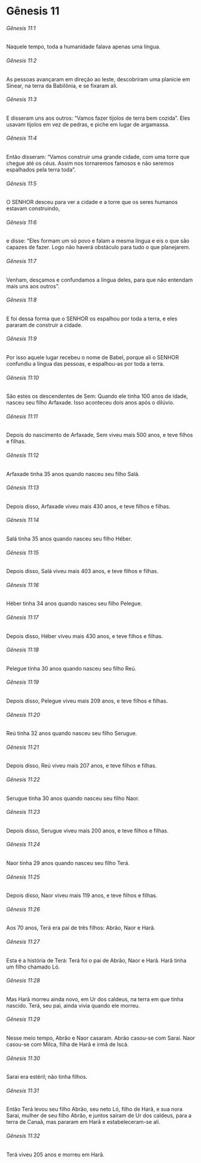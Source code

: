# Gênesis 11

###### Gênesis 11:1

Naquele tempo, toda a humanidade falava apenas uma língua.

###### Gênesis 11:2

As pessoas avançaram em direção ao leste, descobriram uma planície em Sinear, na terra da Babilônia, e se fixaram ali.

###### Gênesis 11:3

E disseram uns aos outros: “Vamos fazer tijolos de terra bem cozida”. Eles usavam tijolos em vez de pedras, e piche em lugar de argamassa.

###### Gênesis 11:4

Então disseram: “Vamos construir uma grande cidade, com uma torre que chegue até os céus. Assim nos tornaremos famosos e não seremos espalhados pela terra toda”.

###### Gênesis 11:5

O SENHOR desceu para ver a cidade e a torre que os seres humanos estavam construindo,

###### Gênesis 11:6

e disse: “Eles formam um só povo e falam a mesma língua e eis o que são capazes de fazer. Logo não haverá obstáculo para tudo o que planejarem.

###### Gênesis 11:7

Venham, desçamos e confundamos a língua deles, para que não entendam mais uns aos outros”.

###### Gênesis 11:8

E foi dessa forma que o SENHOR os espalhou por toda a terra, e eles pararam de construir a cidade.

###### Gênesis 11:9

Por isso aquele lugar recebeu o nome de Babel, porque ali o SENHOR confundiu a língua das pessoas, e espalhou-as por toda a terra.

###### Gênesis 11:10

São estes os descendentes de Sem: Quando ele tinha 100 anos de idade, nasceu seu filho Arfaxade. Isso aconteceu dois anos após o dilúvio.

###### Gênesis 11:11

Depois do nascimento de Arfaxade, Sem viveu mais 500 anos, e teve filhos e filhas.

###### Gênesis 11:12

Arfaxade tinha 35 anos quando nasceu seu filho Salá.

###### Gênesis 11:13

Depois disso, Arfaxade viveu mais 430 anos, e teve filhos e filhas.

###### Gênesis 11:14

Salá tinha 35 anos quando nasceu seu filho Héber.

###### Gênesis 11:15

Depois disso, Salá viveu mais 403 anos, e teve filhos e filhas.

###### Gênesis 11:16

Héber tinha 34 anos quando nasceu seu filho Pelegue.

###### Gênesis 11:17

Depois disso, Héber viveu mais 430 anos, e teve filhos e filhas.

###### Gênesis 11:18

Pelegue tinha 30 anos quando nasceu seu filho Reú.

###### Gênesis 11:19

Depois disso, Pelegue viveu mais 209 anos, e teve filhos e filhas.

###### Gênesis 11:20

Reú tinha 32 anos quando nasceu seu filho Serugue.

###### Gênesis 11:21

Depois disso, Reú viveu mais 207 anos, e teve filhos e filhas.

###### Gênesis 11:22

Serugue tinha 30 anos quando nasceu seu filho Naor.

###### Gênesis 11:23

Depois disso, Serugue viveu mais 200 anos, e teve filhos e filhas.

###### Gênesis 11:24

Naor tinha 29 anos quando nasceu seu filho Terá.

###### Gênesis 11:25

Depois disso, Naor viveu mais 119 anos, e teve filhos e filhas.

###### Gênesis 11:26

Aos 70 anos, Terá era pai de três filhos: Abrão, Naor e Harã.

###### Gênesis 11:27

Esta é a história de Terá: Terá foi o pai de Abrão, Naor e Harã. Harã tinha um filho chamado Ló.

###### Gênesis 11:28

Mas Harã morreu ainda novo, em Ur dos caldeus, na terra em que tinha nascido. Terá, seu pai, ainda vivia quando ele morreu.

###### Gênesis 11:29

Nesse meio tempo, Abrão e Naor casaram. Abrão casou-se com Sarai. Naor casou-se com Milca, filha de Harã e irmã de Iscá.

###### Gênesis 11:30

Sarai era estéril; não tinha filhos.

###### Gênesis 11:31

Então Terá levou seu filho Abrão, seu neto Ló, filho de Harã, e sua nora Sarai, mulher de seu filho Abrão, e juntos saíram de Ur dos caldeus, para a terra de Canaã, mas pararam em Harã e estabeleceram-se ali.

###### Gênesis 11:32

Terá viveu 205 anos e morreu em Harã.

